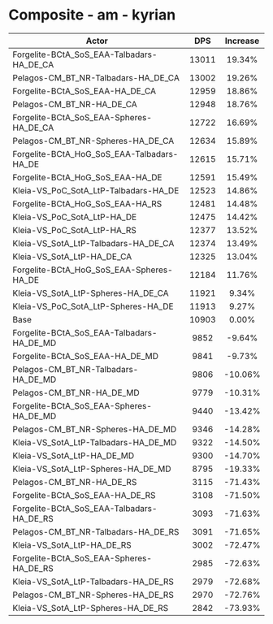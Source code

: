 # Composite - am - kyrian
| Actor | DPS | Increase |
|---|:---:|:---:|
|Forgelite-BCtA_SoS_EAA-Talbadars-HA_DE_CA|13011|19.34%|
|Pelagos-CM_BT_NR-Talbadars-HA_DE_CA|13002|19.26%|
|Forgelite-BCtA_SoS_EAA-HA_DE_CA|12959|18.86%|
|Pelagos-CM_BT_NR-HA_DE_CA|12948|18.76%|
|Forgelite-BCtA_SoS_EAA-Spheres-HA_DE_CA|12722|16.69%|
|Pelagos-CM_BT_NR-Spheres-HA_DE_CA|12634|15.89%|
|Forgelite-BCtA_HoG_SoS_EAA-Talbadars-HA_DE|12615|15.71%|
|Forgelite-BCtA_HoG_SoS_EAA-HA_DE|12591|15.49%|
|Kleia-VS_PoC_SotA_LtP-Talbadars-HA_DE|12523|14.86%|
|Forgelite-BCtA_HoG_SoS_EAA-HA_RS|12481|14.48%|
|Kleia-VS_PoC_SotA_LtP-HA_DE|12475|14.42%|
|Kleia-VS_PoC_SotA_LtP-HA_RS|12377|13.52%|
|Kleia-VS_SotA_LtP-Talbadars-HA_DE_CA|12374|13.49%|
|Kleia-VS_SotA_LtP-HA_DE_CA|12325|13.04%|
|Forgelite-BCtA_HoG_SoS_EAA-Spheres-HA_DE|12184|11.76%|
|Kleia-VS_SotA_LtP-Spheres-HA_DE_CA|11921|9.34%|
|Kleia-VS_PoC_SotA_LtP-Spheres-HA_DE|11913|9.27%|
|Base|10903|0.00%|
|Forgelite-BCtA_SoS_EAA-Talbadars-HA_DE_MD|9852|-9.64%|
|Forgelite-BCtA_SoS_EAA-HA_DE_MD|9841|-9.73%|
|Pelagos-CM_BT_NR-Talbadars-HA_DE_MD|9806|-10.06%|
|Pelagos-CM_BT_NR-HA_DE_MD|9779|-10.31%|
|Forgelite-BCtA_SoS_EAA-Spheres-HA_DE_MD|9440|-13.42%|
|Pelagos-CM_BT_NR-Spheres-HA_DE_MD|9346|-14.28%|
|Kleia-VS_SotA_LtP-Talbadars-HA_DE_MD|9322|-14.50%|
|Kleia-VS_SotA_LtP-HA_DE_MD|9300|-14.70%|
|Kleia-VS_SotA_LtP-Spheres-HA_DE_MD|8795|-19.33%|
|Pelagos-CM_BT_NR-HA_DE_RS|3115|-71.43%|
|Forgelite-BCtA_SoS_EAA-HA_DE_RS|3108|-71.50%|
|Forgelite-BCtA_SoS_EAA-Talbadars-HA_DE_RS|3093|-71.63%|
|Pelagos-CM_BT_NR-Talbadars-HA_DE_RS|3091|-71.65%|
|Kleia-VS_SotA_LtP-HA_DE_RS|3002|-72.47%|
|Forgelite-BCtA_SoS_EAA-Spheres-HA_DE_RS|2985|-72.63%|
|Kleia-VS_SotA_LtP-Talbadars-HA_DE_RS|2979|-72.68%|
|Pelagos-CM_BT_NR-Spheres-HA_DE_RS|2970|-72.76%|
|Kleia-VS_SotA_LtP-Spheres-HA_DE_RS|2842|-73.93%|
